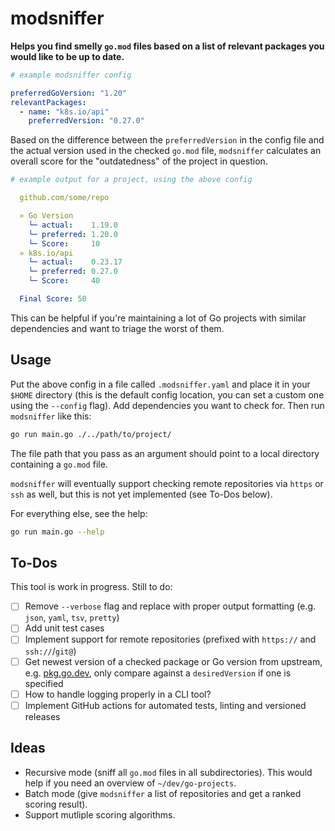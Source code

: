 # modsniffer

**Helps you find smelly `go.mod` files based on a list of relevant packages you
would like to be up to date.**

```yaml
# example modsniffer config

preferredGoVersion: "1.20"
relevantPackages:
  - name: "k8s.io/api"
    preferredVersion: "0.27.0"
```

Based on the difference between the `preferredVersion` in the config file and
the actual version used in the checked `go.mod` file, `modsniffer` calculates an
overall score for the "outdatedness" of the project in question.

```yaml
# example output for a project, using the above config

  github.com/some/repo

  » Go Version 
    └─ actual:    1.19.0
    └─ preferred: 1.20.0
    └─ Score:     10
  » k8s.io/api
    └─ actual:    0.23.17
    └─ preferred: 0.27.0
    └─ Score:     40

  Final Score: 50

```

This can be helpful if you're maintaining a lot of Go projects with similar
dependencies and want to triage the worst of them.

## Usage

Put the above config in a file called `.modsniffer.yaml` and place it in your
`$HOME` directory (this is the default config location, you can set a custom one
using the `--config` flag). Add dependencies you want to check for. Then run
`modsniffer` like this:

```bash
go run main.go ./../path/to/project/
```
The file path that you pass as an argument should point to a local directory
containing a `go.mod` file.

`modsniffer` will eventually support checking remote repositories via `https`
or `ssh` as well, but this is not yet implemented (see To-Dos below).

For everything else, see the help:

```bash
go run main.go --help
```

## To-Dos

This tool is work in progress. Still to do:

* [ ] Remove `--verbose` flag and replace with proper output formatting (e.g.
  `json`, `yaml`, `tsv`, `pretty`)
* [ ] Add unit test cases
* [ ] Implement support for remote repositories (prefixed with `https://` and
  `ssh://`/`git@`)
* [ ] Get newest version of a checked package or Go version from upstream, e.g.
  [pkg.go.dev](https://pkg.go.dev/), only compare against a `desiredVersion` if
  one is specified
* [ ] How to handle logging properly in a CLI tool?
* [ ] Implement GitHub actions for automated tests, linting and versioned
  releases

## Ideas

* Recursive mode (sniff all `go.mod` files in all subdirectories). This would
  help if you need an overview of `~/dev/go-projects`.
* Batch mode (give `modsniffer` a list of repositories and get a ranked scoring
  result).
* Support mutliple scoring algorithms.
